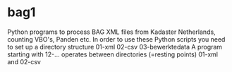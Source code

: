 # bag1
Python programs to process BAG XML files from Kadaster Netherlands, counting VBO's, Panden etc.
In order to use these Python scripts you need to set up a directory structure
  01-xml
  02-csv
  03-bewerktedata
A program starting with 12-... operates between directories (=resting points) 01-xml and 02-csv

